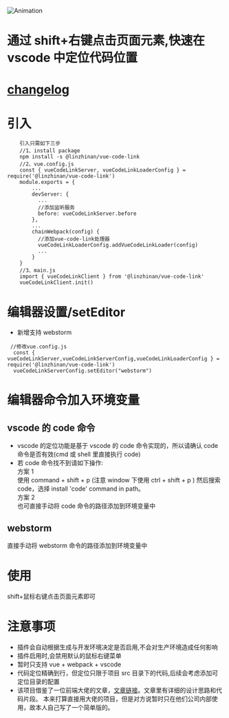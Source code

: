 ![Animation](https://user-images.githubusercontent.com/62974111/174468768-dcacbfaa-3565-4608-bbb3-9a1b81da4ff0.gif)

# 通过 shift+右键点击页面元素,快速在 vscode 中定位代码位置

# [changelog](https://github.com/chana1024/linzhinan-vue-code-link/blob/master/CHANGELOG.md)

# 引入

```
    引入只需如下三步
    //1、install package
    npm install -s @linzhinan/vue-code-link
    //2、vue.config.js
    const { vueCodeLinkServer, vueCodeLinkLoaderConfig } = require('@linzhinan/vue-code-link')
    module.exports = {
        ...
        devServer: {
          ...
          //添加监听服务
          before: vueCodeLinkServer.before
        },
        ...
        chainWebpack(config) {
          //添加vue-code-link处理器
          vueCodeLinkLoaderConfig.addVueCodeLinkLoader(config)
          ...
        }
    }
    //3、main.js
    import { vueCodeLinkClient } from '@linzhinan/vue-code-link'
    vueCodeLinkClient.init()
```

# 编辑器设置/setEditor

- 新增支持 webstorm

```
 //修改vue.config.js
  const { vueCodeLinkServer,vueCodeLinkServerConfig,vueCodeLinkLoaderConfig } = require('@linzhinan/vue-code-link')
  vueCodeLinkServerConfig.setEditor("webstorm")
```

# 编辑器命令加入环境变量

## vscode 的 code 命令

- vscode 的定位功能是基于 vscode 的 code 命令实现的，所以请确认 code 命令是否有效(cmd 或 shell 里直接执行 code)
- 若 code 命令找不到请如下操作: \
   方案 1 \
  使用 command + shift + p (注意 window 下使用 ctrl + shift + p ) 然后搜索 code，选择 install 'code' command in path。 \
   方案 2 \
  也可直接手动将 code 命令的路径添加到环境变量中

## webstorm

直接手动将 webstorm 命令的路径添加到环境变量中

# 使用

shift+鼠标右键点击页面元素即可

# 注意事项

- 插件会自动根据生成与开发环境决定是否启用,不会对生产环境造成任何影响
- 插件启用时,会禁用默认的鼠标右键菜单
- 暂时只支持 vue + webpack + vscode
- 代码定位精确到行，但定位只限于项目 src 目录下的代码,后续会考虑添加可定位目录的配置
- 该项目借鉴了一位前端大佬的文章，[文章链接](https://mp.weixin.qq.com/s/AZQTK_lk8BxxWZCDU5P_Yg)。文章里有详细的设计思路和代码片段。
  本来打算直接用大佬的项目，但是对方说暂时只在他们公司内部使用，故本人自己写了一个简单版的。
